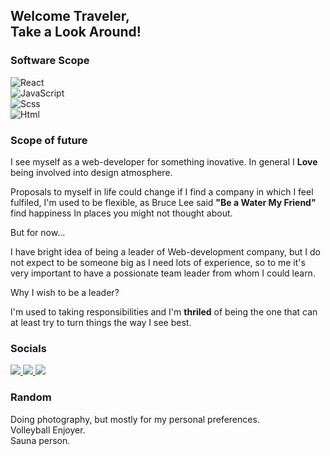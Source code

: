## Welcome Traveler,<br>Take a Look Around!

### Software Scope

![React](https://img.shields.io/badge/React-20232A?style=for-the-badge&logo=react&logoColor=61DAFB)<br>
![JavaScript](https://img.shields.io/badge/JavaScript-323330?style=for-the-badge&logo=javascript&logoColor=F7DF1E)<br>
![Scss](https://img.shields.io/badge/Sass-CC6699?style=for-the-badge&logo=sass&logoColor=white)<br>
![Html](https://img.shields.io/badge/HTML5-E34F26?style=for-the-badge&logo=html5&logoColor=white)<br>

### Scope of future

I see myself as a web-developer for something inovative.
In general I **Love** being involved into design atmosphere.

Proposals to myself in life could change if I find a company in which I feel fulfiled,
I'm used to be flexible, as Bruce Lee said **"Be a Water My Friend"** find happiness
In places you might not thought about.

But for now...

I have bright idea of being a leader of Web-development company, but
I do not expect to be someone big as I need lots of experience, so
to me it's very important to have a possionate team leader from whom I could learn.

Why I wish to be a leader?

I'm used to taking responsibilities and I'm **thriled** of being the one
that can at least try to turn things the way I see best.

### Socials

<a href="https://www.linkedin.com/in/vaidas-buslavi%C4%8Dius-2a6b4823b/">
 <img src="https://img.shields.io/badge/linkedin-%230077B5.svg?&style=for-the-badge&logo=linkedin&logoColor=white"/>
</a>
<a href="https://www.facebook.com/vaidas.buslavicius">
 <img src="https://img.shields.io/badge/Facebook-1877F2?style=for-the-badge&logo=facebook&logoColor=white"/>
</a>
<a href="https://www.instagram.com/atleiskite_mokausi/">
 <img src="https://img.shields.io/badge/Instagram-E4405F?style=for-the-badge&logo=instagram&logoColor=white">
</a>

### Random

Doing photography, but mostly for my personal preferences. <br>
Volleyball Enjoyer.<br>
Sauna person.<br>

